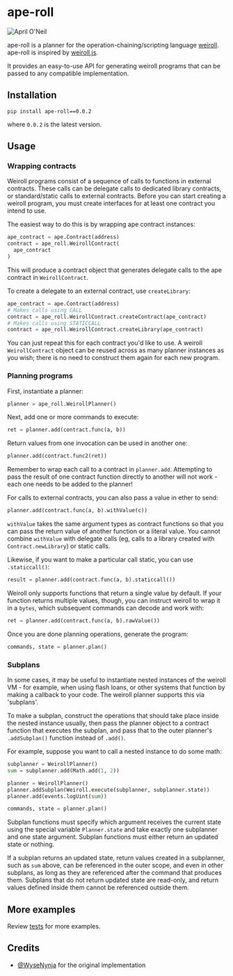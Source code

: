 # ape-roll

![April O'Neil](https://github.com/fp-crypto/ape-roll/assets/83050944/385dbc06-b9cb-4a80-89bf-72552f0e6d74)

ape-roll is a planner for the operation-chaining/scripting language [weiroll](https://github.com/weiroll/weiroll).
ape-roll is inspired by [weiroll.js](https://github.com/weiroll/weiroll.js).

It provides an easy-to-use API for generating weiroll programs that can be passed to any compatible implementation.

## Installation

```
pip install ape-roll==0.0.2
```

where `0.0.2` is the latest version.

## Usage

### Wrapping contracts
Weiroll programs consist of a sequence of calls to functions in external contracts. These calls can be delegate calls to dedicated library contracts, or standard/static calls to external contracts. Before you can start creating a weiroll program, you must create interfaces for at least one contract you intend to use.

The easiest way to do this is by wrapping ape contract instances:

```python
ape_contract = ape.Contract(address)
contract = ape_roll.WeirollContract(
  ape_contract
)
```

This will produce a contract object that generates delegate calls to the ape contract in `WeirollContract`.

To create a delegate to an external contract, use `createLibrary`:

```python
ape_contract = ape.Contract(address)
# Makes calls using CALL
contract = ape_roll.WeirollContract.createContract(ape_contract)
# Makes calls using STATICCALL
contract = ape_roll.WeirollContract.createLibrary(ape_contract)
```

You can just repeat this for each contract you'd like to use. A weiroll `WeirollContract` object can be reused across as many planner instances as you wish; there is no need to construct them again for each new program.

### Planning programs

First, instantiate a planner:

```python
planner = ape_roll.WeirollPlanner()
```

Next, add one or more commands to execute:

```python
ret = planner.add(contract.func(a, b))
```

Return values from one invocation can be used in another one:

```python
planner.add(contract.func2(ret))
```

Remember to wrap each call to a contract in `planner.add`. Attempting to pass the result of one contract function directly to another will not work - each one needs to be added to the planner!

For calls to external contracts, you can also pass a value in ether to send:

```python
planner.add(contract.func(a, b).withValue(c))
```

`withValue` takes the same argument types as contract functions so that you can pass the return value of another function or a literal value. You cannot combine `withValue` with delegate calls (eg, calls to a library created with `Contract.newLibrary`) or static calls.

Likewise, if you want to make a particular call static, you can use `.staticcall()`:

```python
result = planner.add(contract.func(a, b).staticcall())
```

Weiroll only supports functions that return a single value by default. If your function returns multiple values, though, you can instruct weiroll to wrap it in a `bytes`, which subsequent commands can decode and work with:

```python
ret = planner.add(contract.func(a, b).rawValue())
```

Once you are done planning operations, generate the program:

```python
commands, state = planner.plan()
```

### Subplans
In some cases, it may be useful to instantiate nested instances of the weiroll VM - for example, when using flash loans, or other systems that function by making a callback to your code. The weiroll planner supports this via 'subplans'.

To make a subplan, construct the operations that should take place inside the nested instance usually, then pass the planner object to a contract function that executes the subplan, and pass that to the outer planner's `.addSubplan()` function instead of `.add()`.

For example, suppose you want to call a nested instance to do some math:

```python
subplanner = WeirollPlanner()
sum = subplanner.add(Math.add(1, 2))

planner = WeirollPlanner()
planner.addSubplan(Weiroll.execute(subplanner, subplanner.state))
planner.add(events.logUint(sum))

commands, state = planner.plan()
```

Subplan functions must specify which argument receives the current state using the special variable `Planner.state` and take exactly one subplanner and one state argument. Subplan functions must either return an updated state or nothing.

If a subplan returns an updated state, return values created in a subplanner, such as `sum` above, can be referenced in the outer scope, and even in other subplans, as long as they are referenced after the command that produces them. Subplans that do not return updated state are read-only, and return values defined inside them cannot be referenced outside them.

## More examples

Review [tests](/tests) for more examples.

## Credits

- [@WyseNynja](https://github.com/WyseNynja) for the original implementation
